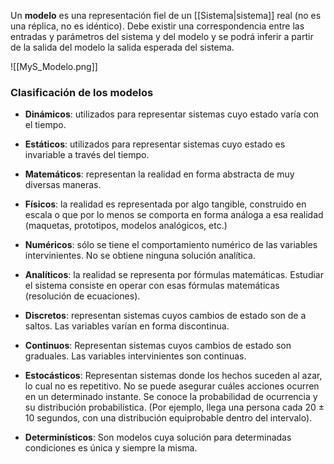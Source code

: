 Un **modelo** es una representación fiel de un [[Sistema|sistema]] real (no es una réplica, no es idéntico). Debe existir una correspondencia entre las entradas y parámetros del sistema y del modelo y se podrá inferir a partir de la salida del modelo la salida esperada del sistema.

![[MyS_Modelo.png]]

### Clasificación de los modelos
- **Dinámicos**: utilizados para representar sistemas cuyo estado varía con el tiempo. 
- **Estáticos**: utilizados para representar sistemas cuyo estado es invariable a través del tiempo. 

- **Matemáticos**: representan la realidad en forma abstracta de muy diversas maneras. 
- **Físicos**: la realidad es representada por algo tangible, construido en escala o que por lo menos se comporta en forma análoga a esa realidad (maquetas, prototipos, modelos analógicos, etc.) 

- **Numéricos**: sólo se tiene el comportamiento numérico de las variables intervinientes. No se obtiene ninguna solución analítica. 
- **Analíticos**: la realidad se representa por fórmulas matemáticas. Estudiar el sistema consiste en operar con esas fórmulas matemáticas (resolución de ecuaciones).

- **Discretos**: representan sistemas cuyos cambios de estado son de a saltos. Las variables varían en forma discontinua.
- **Continuos**: Representan sistemas cuyos cambios de estado son graduales. Las variables intervinientes son continuas.

- **Estocásticos**: Representan sistemas donde los hechos suceden al azar, lo cual no es repetitivo. No se puede asegurar cuáles acciones ocurren en un determinado instante. Se conoce la probabilidad de ocurrencia y su distribución probabilística. (Por ejemplo, llega una persona cada 20 ± 10 segundos, con una distribución equiprobable dentro del intervalo).
- **Determinísticos**: Son modelos cuya solución para determinadas condiciones es única y siempre la misma.
